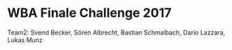 # WBA Finale Challenge 2017
Team2: Svend Becker, Sören Albrecht, Bastian Schmalbach, Dario Lazzara, Lukas Munz
